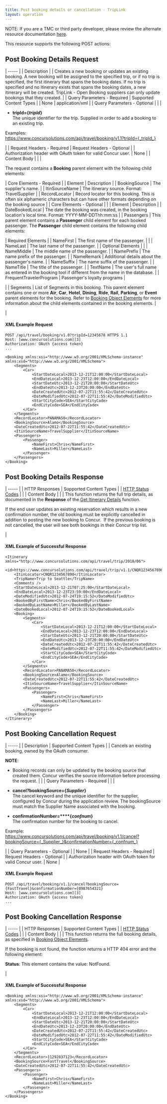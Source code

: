 ```yaml
---
title: Post booking details or cancellation - TripLink
layout: operation
---
```





NOTE: If you are a TMC or third party developer, please review the alternate resource documentation [here][1].

This resource supports the following POST actions:

##  Post Booking Details Request

| ----- |
|  Description |
|  Creates a new booking or updates an existing booking. A new booking will be assigned to the specified trip, or if no trip is specified, the first itinerary that spans the booking dates. If no trip is specified and no itinerary exists that spans the booking dates, a new itinerary will be created. TripLink - Open Booking suppliers can only update bookings that they created. |
|  Query Parameters - Required |  Supported Content Types |
|  None |  application/xml |
|  Query Parameters - Optional |   |
|

* **tripId={_tripId_}**  
The unique identifier for the trip. Supplied in order to add a booking to an existing trip.

Examples:  
https://www.concursolutions.com/api/travel/booking/v1.1?tripId={_tripId_}

 |
|  Request Headers - Required |  Request Headers - Optional |
|  Authorization header with OAuth token for valid Concur user. |  None |
|  Content Body |   |
|

The request contains a **Booking** parent element with the following child elements:

|  Core Elements - Required |
|  Element |  Description |
|  BookingSource |  The supplier's name. |
|  ItinSourceName |  The itinerary source. Format: TravelSupplier |
|  RecordLocator |  Record locator for this booking. This is often six alphameric characters but can have other formats depending on the booking source |
|  Core Elements - Optional |   |
|  Element |  Description |
|  DateBookedLocal |  The date the booking was created, in the booking location's local time. Format: YYYY-MM-DDThh:mm:ss |
|  Passengers |  This parent element contains a **Passenger** child element for each booked passenger. The **Passenger** child element contains the following child elements:

|  Required Elements |
|  NameFirst |  The first name of the passenger. |   |
|  NameLast |  The last name of the passenger. |
|  Optional Elements |   |
|  NameMiddle |  The middle name of the passenger. |
|  NamePrefix |  The name prefix of the passenger. |
|  NameRemark |  Additional details about the passenger's name. |
|  NameSuffix |  The name suffix of the passenger. |
|  NameTitle |  The title of the passenger. |
|  TextName |  The user's full name as entered in the booking tool if different from the name in the database. |
|  FrequentTravelerProgram |  Passenger's loyalty programs |

 |
|  Segments |  List of Segments in this booking. This parent element contains one or more **Air**, **Car**, **Hotel**, **Dining**, **Ride**, **Rail**, **Parking**, or **Event** parent elements for the booking. Refer to [Booking Object Elements][2] for more information about the child elements contained in the booking elements. |

 |

####  XML Example Request

    POST /api/travel/booking/v1.0?tripId=12345678 HTTPS 1.1
    Host: [www.concursolutions.com][3]
    Authorization: OAuth {access token}
    ...

    <Booking xmlns:xsi="http://www.w3.org/2001/XMLSchema-instance" xmlns:xsd="http://www.w3.org/2001/XMLSchema">
        <Segments>
            <Car>
                <StartDateLocal>2013-12-21T12:00:00</StartDateLocal>
                <EndDateLocal>2013-12-23T12:00:00</EndDateLocal>
                <StartDateUtc>2013-12-21T20:00:00</StartDateUtc>
                <EndDateUtc>2013-12-23T20:00:00</EndDateUtc>
                <DateCreatedUtc>2012-07-22T11:55:42</DateCreatedUtc>
                <DateModifiedUtc>2012-07-22T11:55:42</DateModifiedUtc>
                <StartCityCode>SEA</StartCityCode>
                <EndCityCode>SEA</EndCityCode>
            </Car>
        </Segments>
        <RecordLocator>PANAMA50</RecordLocator>
        <BookingSource>Alamo</BookingSource>
        <DateCreatedUtc>2012-07-22T11:55:42</DateCreatedUtc>
        <ItinSourceName>TravelSupplier</ItinSourceName>
        <Passengers>
            <Passenger>
                <NameFirst>Chris</NameFirst>
                <NameLast>Miller</NameLast>
            </Passenger>
        </Passengers>
    </Booking>

##  Post Booking Details Response

| ----- |
|  HTTP Responses |  Supported Content Types |
|  [HTTP Status Codes][4] |   |
|  Content Body |   |
|  This function returns the full trip details, as documented in the **Response** of the [Get Itinerary Details][5] function.

If the end user updates an existing reservation which results in a new confirmation number, the old booking must be explicitly cancelled in addition to posting the new booking to Concur.  If the previous booking is not cancelled, the user will see both bookings in their Concur trip list.

 |

####  XML Example of Successful Response

    <Itinerary xmlns="http://www.concursolutions.com/api/travel/trip/2010/06">
        <id>https://www.concursolutions.com/api/travel/trip/v1.1/CNQR1234567890</id>
        <ItinLocator>CNQR1234567890</ItinLocator>
        <TripName>Trip to Seattle</TripName>
        <Comments />
        <StartDateLocal>2013-12-21T07:25:00</StartDateLocal>
        <EndDateLocal>2013-12-23T23:59:00</EndDateLocal>
        <DateModifiedUtc>2012-07-24T19:15:52</DateModifiedUtc>
        <BookedByFirstName>Chris</BookedByFirstName>
        <BookedByLastName>Miller</BookedByLastName>
        <DateBookedLocal>2012-07-24T19:15:52</DateBookedLocal>
        <Booking>
            <Segments>
                <Car>
                    <StartDateLocal>2013-12-21T12:00:00</StartDateLocal>
                    <EndDateLocal>2013-12-23T12:00:00</EndDateLocal>
                    <StartDateUtc>2013-12-21T20:00:00</StartDateUtc>
                    <EndDateUtc>2013-12-23T20:00:00</EndDateUtc>
                    <DateCreatedUtc>2012-07-22T11:55:42</DateCreatedUtc>
                    <DateModifiedUtc>2012-07-22T11:55:42</DateModifiedUtc>
                    <StartCityCode>SEA</StartCityCode>
                    <EndCityCode>SEA</EndCityCode>
                </Car>
            </Segments>
            <RecordLocator>PANAMA50</RecordLocator>
            <BookingSource>Alamo</BookingSource>
            <DateCreatedUtc>2012-07-22T11:55:42</DateCreatedUtc>
            <ItinSourceName>TravelSupplier</ItinSourceName>
            <Passengers>
                <Passenger>
                    <NameFirst>Chris</NameFirst>
                    <NameLast>Miller</NameLast>
                </Passenger>
            </Passengers>
        </Booking>
    </Itinerary>

##  Post Booking Cancellation Request

| ----- |
|  Description |  Supported Content Types |
|  Cancels an existing booking, owned by the OAuth consumer.

**NOTE**:

* Booking records can only be updated by the booking source that created them. Concur verifies the source information before processing the request.
 |   |
|  Query Parameters - Required |   |
|

* **cancel?bookingSource={_Supplier_}**  
The cancel keyword and the unique identifier for the supplier, configured by Concur during the application review. The bookingSource must match the Supplier Name associated with the booking.
* **confirmationNumber=****{_confnum_}**  
The confirmation number for the booking to cancel.

Example:  
https://www.concursolutions.com/api/travel/booking/v1.1/cancel?bookingSource={_Supplier_}&confirmationNumber={_confnum_}

 |
|  Query Parameters - Optional |
|  None |
|  Request Headers - Required |  Request Headers - Optional |
|  Authorization header with OAuth token for valid Concur user. |  None |

####  XML Example Request

    POST /api/travel/booking/v1.1/cancel?bookingSource={FastTravel}&confirmationNumber={0987654321}
    Host: [www.concursolutions.com][3]
    Authorization: OAuth {access token}
    ...

##  Post Booking Cancellation Response

| ----- |
|  HTTP Responses |  Supported Content Types |
|  [HTTP Status Codes][4] |   |
|  Content Body |   |
|  This function returns the full booking details, as specified in [Booking Object Elements][6].

If the booking is not found, the function returns a HTTP 404 error and the following element:

**Status**: This element contains the value: NotFound.

 |

####  XML Example of Successful Response

    <Booking xmlns:xsi="http://www.w3.org/2001/XMLSchema-instance" xmlns:xsd="http://www.w3.org/2001/XMLSchema">
        <Segments>
            <Car>
                <StartDateLocal>2013-12-21T12:00:00</StartDateLocal>
                <EndDateLocal>2013-12-23T12:00:00</EndDateLocal>
                <StartDateUtc>2013-12-21T20:00:00</StartDateUtc>
                <EndDateUtc>2013-12-23T20:00:00</EndDateUtc>
                <DateCreatedUtc>2012-07-22T11:55:42</DateCreatedUtc>
                <DateModifiedUtc>2012-07-22T11:55:42</DateModifiedUtc>
                <StartCityCode>SEA</StartCityCode>
                <EndCityCode>SEA</EndCityCode>
            </Car>
        </Segments>
        <RecordLocator>11292837123</RecordLocator>
        <BookingSource>FastTravel</BookingSource>
        <DateCreatedUtc>2012-07-22T11:55:42</DateCreatedUtc>
        <Passengers>
            <Passenger>
                <NameFirst>Chris</NameFirst>
                <NameLast>Miller</NameLast>
            </Passenger>
        </Passengers>
    </Booking>



[1]: https://developer.concur.com/itinerary-tmc-and-third-party-developers/booking-resource/booking-resource-post
[2]: /node/510#bookingelements
[3]: http://www.concursolutions.com "www.concursolutions.com"
[4]: https://developer.concur.com/reference/http-codes
[5]: https://developer.concur.com/node/547#getitindetails
[6]: /node/546#bookingelements
